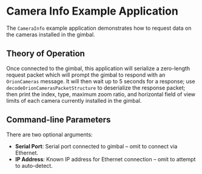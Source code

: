 # Camera Info Example Application

The `CameraInfo` example application demonstrates how to request data on the cameras installed in the gimbal.

## Theory of Operation

Once connected to the gimbal, this application will serialize a zero-length request packet which will prompt the gimbal to respond with an `OrionCameras` message. It will then wait up to 5 seconds for a response; use `decodeOrionCamerasPacketStructure` to deserialize the response packet; then print the index, type, maximum zoom ratio, and horizontal field of view limits of each camera currently installed in the gimbal.

## Command-line Parameters

There are two optional arguments:

* __Serial Port__: Serial port connected to gimbal – omit to connect via Ethernet.
* __IP Address__: Known IP address for Ethernet connection – omit to attempt to auto-detect.
